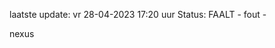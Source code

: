 laatste update: 
vr 28-04-2023 17:20   uur 
Status: FAALT - fout - 
<div class="service R">nexus</div>